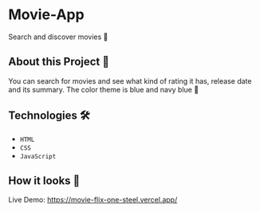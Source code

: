# Movie-App
Search and discover movies 🎥

## About this Project 🚀
You can search for movies and see what kind of rating it has, release date and its summary. The color theme is blue and navy blue 💙

## Technologies 🛠️
* `HTML`
* `CSS`
* `JavaScript`

## How it looks 👀
Live Demo: https://movie-flix-one-steel.vercel.app/
